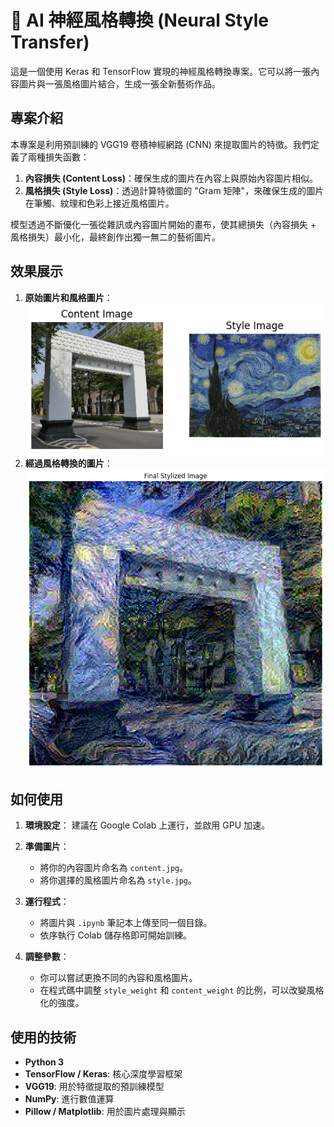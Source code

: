 # 🎨 AI 神經風格轉換 (Neural Style Transfer)

這是一個使用 Keras 和 TensorFlow 實現的神經風格轉換專案。它可以將一張內容圖片與一張風格圖片結合，生成一張全新藝術作品。

## 專案介紹

本專案是利用預訓練的 VGG19 卷積神經網路 (CNN) 來提取圖片的特徵。我們定義了兩種損失函數：

1.  **內容損失 (Content Loss)**：確保生成的圖片在內容上與原始內容圖片相似。
2.  **風格損失 (Style Loss)**：透過計算特徵圖的 "Gram 矩陣"，來確保生成的圖片在筆觸、紋理和色彩上接近風格圖片。

模型透過不斷優化一張從雜訊或內容圖片開始的畫布，使其總損失（內容損失 + 風格損失）最小化，最終創作出獨一無二的藝術圖片。

## 效果展示

1.  **原始圖片和風格圖片**：  
   ![風格圖片](style_image.png)
2.  **經過風格轉換的圖片**：  
   ![轉換後圖片](final_stylized_image.png)
  
## 如何使用

1.  **環境設定**：
    建議在 Google Colab 上運行，並啟用 GPU 加速。

2.  **準備圖片**：
    - 將你的內容圖片命名為 `content.jpg`。
    - 將你選擇的風格圖片命名為 `style.jpg`。

3.  **運行程式**：
    - 將圖片與 `.ipynb` 筆記本上傳至同一個目錄。
    - 依序執行 Colab 儲存格即可開始訓練。

4.  **調整參數**：
    - 你可以嘗試更換不同的內容和風格圖片。
    - 在程式碼中調整 `style_weight` 和 `content_weight` 的比例，可以改變風格化的強度。

## 使用的技術

- **Python 3**
- **TensorFlow / Keras**: 核心深度學習框架
- **VGG19**: 用於特徵提取的預訓練模型
- **NumPy**: 進行數值運算
- **Pillow / Matplotlib**: 用於圖片處理與顯示
